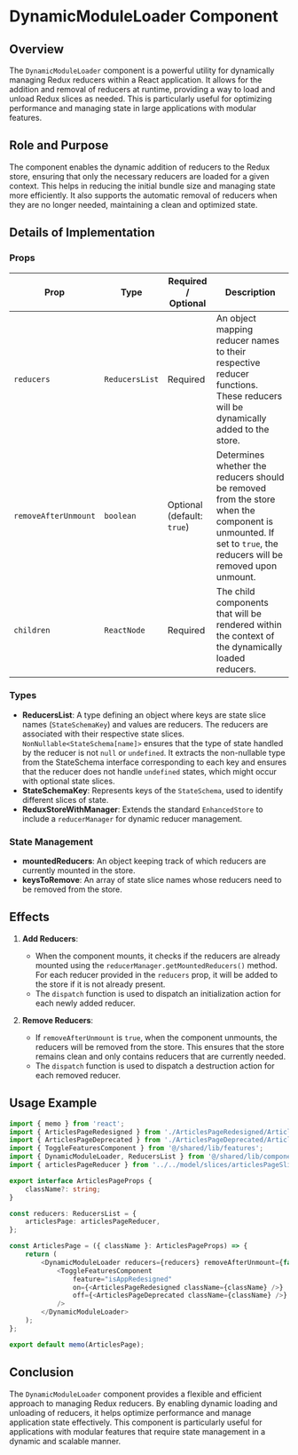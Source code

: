 # DynamicModuleLoader Component

## Overview
The `DynamicModuleLoader` component is a powerful utility for dynamically managing Redux reducers within a React application. It allows for the addition and removal of reducers at runtime, providing a way to load and unload Redux slices as needed. This is particularly useful for optimizing performance and managing state in large applications with modular features.

## Role and Purpose
The component enables the dynamic addition of reducers to the Redux store, ensuring that only the necessary reducers are loaded for a given context. This helps in reducing the initial bundle size and managing state more efficiently. It also supports the automatic removal of reducers when they are no longer needed, maintaining a clean and optimized state.

## Details of Implementation

### Props

| Prop                | Type              | Required / Optional           | Description                                                                                                                                                      |
|---------------------|-------------------|-------------------------------|------------------------------------------------------------------------------------------------------------------------------------------------------------------|
| `reducers`          | `ReducersList`    | Required                      | An object mapping reducer names to their respective reducer functions. These reducers will be dynamically added to the store.                                |
| `removeAfterUnmount`| `boolean`         | Optional <br/> (default: `true`) | Determines whether the reducers should be removed from the store when the component is unmounted. If set to `true`, the reducers will be removed upon unmount. |
| `children`          | `ReactNode`       | Required                      | The child components that will be rendered within the context of the dynamically loaded reducers.                                                             |

### Types
- **ReducersList**: A type defining an object where keys are state slice names (`StateSchemaKey`) and values are reducers.  The reducers are associated with their respective state slices.  `NonNullable<StateSchema[name]>` ensures that the type of state handled by the reducer is not `null` or `undefined`. It extracts the non-nullable type from the StateSchema interface corresponding to each key and ensures that the reducer does not handle `undefined` states, which might occur with optional state slices.
- **StateSchemaKey**: Represents keys of the `StateSchema`, used to identify different slices of state.
- **ReduxStoreWithManager**: Extends the standard `EnhancedStore` to include a `reducerManager` for dynamic reducer management.

### State Management
- **mountedReducers**: An object keeping track of which reducers are currently mounted in the store.
- **keysToRemove**: An array of state slice names whose reducers need to be removed from the store.

## Effects
1. **Add Reducers**:
    - When the component mounts, it checks if the reducers are already mounted using the `reducerManager.getMountedReducers()` method. For each reducer provided in the `reducers` prop, it will be added to the store if it is not already present.
    - The `dispatch` function is used to dispatch an initialization action for each newly added reducer.

2. **Remove Reducers**:
    - If `removeAfterUnmount` is `true`, when the component unmounts, the reducers will be removed from the store. This ensures that the store remains clean and only contains reducers that are currently needed.
    - The `dispatch` function is used to dispatch a destruction action for each removed reducer.

## Usage Example

```typescript jsx
import { memo } from 'react';
import { ArticlesPageRedesigned } from './ArticlesPageRedesigned/ArticlesPageRedesigned';
import { ArticlesPageDeprecated } from './ArticlesPageDeprecated/ArticlesPageDeprecated';
import { ToggleFeaturesComponent } from '@/shared/lib/features';
import { DynamicModuleLoader, ReducersList } from '@/shared/lib/components/DynamicModuleLoader/DynamicModuleLoader';
import { articlesPageReducer } from '../../model/slices/articlesPageSlice';

export interface ArticlesPageProps {
    className?: string;
}

const reducers: ReducersList = {
    articlesPage: articlesPageReducer,
};

const ArticlesPage = ({ className }: ArticlesPageProps) => {
    return (
        <DynamicModuleLoader reducers={reducers} removeAfterUnmount={false}>
            <ToggleFeaturesComponent
                feature="isAppRedesigned"
                on={<ArticlesPageRedesigned className={className} />}
                off={<ArticlesPageDeprecated className={className} />}
            />
        </DynamicModuleLoader>
    );
};

export default memo(ArticlesPage);
```

## Conclusion
The `DynamicModuleLoader` component provides a flexible and efficient approach to managing Redux reducers. By enabling dynamic loading and unloading of reducers, it helps optimize performance and manage application state effectively. This component is particularly useful for applications with modular features that require state management in a dynamic and scalable manner.
